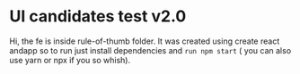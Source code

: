 # UI candidates test v2.0

Hi, the fe is inside rule-of-thumb folder. It was created using create react andapp so to run just install dependencies and `run npm start` ( you can also use yarn or npx if you so whish).